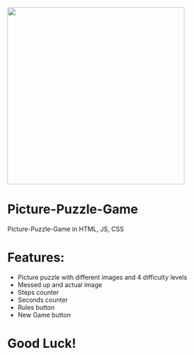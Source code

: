 <img src="Screenshot.png" width="400px">

# Picture-Puzzle-Game
Picture-Puzzle-Game in HTML, JS, CSS

# Features:
* Picture puzzle with different images and 4 difficulty levels
* Messed up and actual image
* Steps counter
* Seconds counter
* Rules button
* New Game button

# Good Luck!
